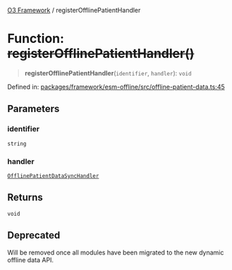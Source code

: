 [O3 Framework](../API.md) / registerOfflinePatientHandler

# Function: ~~registerOfflinePatientHandler()~~

> **registerOfflinePatientHandler**(`identifier`, `handler`): `void`

Defined in: [packages/framework/esm-offline/src/offline-patient-data.ts:45](https://github.com/openmrs/openmrs-esm-core/blob/18d2874f03a33a6ab8295af0e87ac97fdd150718/packages/framework/esm-offline/src/offline-patient-data.ts#L45)

## Parameters

### identifier

`string`

### handler

[`OfflinePatientDataSyncHandler`](../interfaces/OfflinePatientDataSyncHandler.md)

## Returns

`void`

## Deprecated

Will be removed once all modules have been migrated to the new dynamic offline data API.
